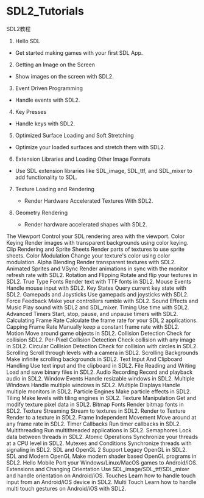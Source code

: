 # SDL2_Tutorials
SDL2教程

1. Hello SDL
  - Get started making games with your first SDL App.

2. Getting an Image on the Screen
  - Show images on the screen with SDL2.

3. Event Driven Programming
  - Handle events with SDL2.

4. Key Presses
  - Handle keys with SDL2.

5. Optimized Surface Loading and Soft Stretching
  - Optimize your loaded surfaces and stretch them with SDL2.

6. Extension Libraries and Loading Other Image Formats
  - Use SDL extension libraries like SDL_image, SDL_ttf, and SDL_mixer to add functionality to SDL.

7. Texture Loading and Rendering
	- Render Hardware Accelerated Textures With SDL2.

8. Geometry Rendering
	- Render hardware accelerated shapes with SDL2.

The Viewport
	Control your SDL rendering area with the viewport.
Color Keying
	Render images with transparent backgrounds using color keying.
Clip Rendering and Sprite Sheets
	Render parts of textures to use sprite sheets.
Color Modulation
	Change your texture's color using color modulation.
Alpha Blending
	Render transparent textures with SDL2.
Animated Sprites and VSync
	Render animations in sync with the monitor refresh rate with SDL2.
Rotation and Flipping
	Rotate and flip your textures in SDL2.
True Type Fonts
	Render text with TTF fonts in SDL2.
Mouse Events
	Handle mouse input with SDL2.
Key States
	Query current key state with SDL2.
Gamepads and Joysticks
	Use gamepads and joysticks with SDL2.
Force Feedback
	Make your controllers rumble with SDL2.
Sound Effects and Music
	Play sound with SDL2 and SDL_mixer.
Timing
	Use time with SDL2.
Advanced Timers
	Start, stop, pause, and unpause timers with SDL2.
Calculating Frame Rate
	Calculate the frame rate for your SDL 2 applications.
Capping Frame Rate
	Manually keep a constant frame rate with SDL2.
Motion
	Move around game objects in SDL2.
Collision Detection
	Check for collision SDL2.
Per-Pixel Collision Detection
	Check collision with any image in SDL2.
Circular Collision Detection
	Check for collision with circles in SDL2.
Scrolling
	Scroll through levels with a camera in SDL2.
Scrolling Backgrounds
	Make infinite scrolling backgrounds in SDL2.
Text Input And Clipboard Handling
	Use text input and the clipboard in SDL2.
File Reading and Writing
	Load and save binary files in SDL2.
Audio Recording
	Record and playback audio in SDL2.
Window Events
	Handle resizable windows in SDL2.
Multiple Windows
	Handle multiple windows in SDL2.
Multiple Displays
	Handle multiple monitors in SDL2.
Particle Engines
	Make particle effects in SDL2.
Tiling
	Make levels with tiling engines in SDL2.
Texture Manipulation
	Get and modify texture pixel data in SDL2.
Bitmap Fonts
	Render bitmap fonts in SDL2.
Texture Streaming
	Stream to textures in SDL2.
Render to Texture
	Render to a texture in SDL2.
Frame Independent Movement
	Move around at any frame rate in SDL2.
Timer Callbacks
	Run timer callbacks in SDL2.
Multithreading
	Run multithreaded applications in SDL2.
Semaphores
	Lock data between threads in SDL2.
Atomic Operations
	Synchronize your threads at a CPU level in SDL2.
Mutexes and Conditions
	Synchronize threads with signaling in SDL2.
SDL and OpenGL 2
	Support Legacy OpenGL in SDL2.
SDL and Modern OpenGL
	Make modern shader based OpenGL programs in SDL2.
Hello Mobile
	Port your Windows/Linux/MacOS games to Android/iOS.
Extensions and Changing Orientation
	Use SDL_image/SDL_ttf/SDL_mixer and handle orientation on Android/iOS.
Touches
	Learn how to handle touch input from an Android/iOS device in SDL2.
Multi Touch
	Learn how to handle multi touch gestures on Android/iOS with SDL2. 
